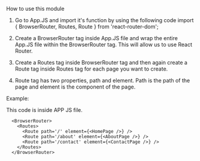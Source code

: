 How to use this module

1. Go to App.JS and import it's function by using the following code
import { BrowserRouter, Routes, Route } from 'react-router-dom';

2. Create a BrowserRouter tag inside App.JS file and wrap the entire App.JS file within the BrowserRouter tag. This will allow us to use React Router.

3. Create a Routes tag inside BrowserRouter tag and then again create a Route tag inside Routes tag for each page you want to create.

4. Route tag has two properties, path and element. Path is the path of the page and element is the component of the page.

Example: 

This code is inside APP JS file.

      <BrowserRouter>
        <Routes>
          <Route path='/' element={<HomePage />} />
          <Route path='/about' element={<AboutPage />} />
          <Route path='/contact' element={<ContactPage />} />
        </Routes>
      </BrowserRouter>